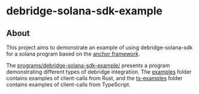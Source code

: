 # debridge-solana-sdk-example 

## About

This project aims to demonstrate an example of using debridge-solana-sdk for a solana program based on the [anchor framework](https://github.com/coral-xyz/anchor/).

The [programs/debridge-solana-sdk-example/](./programs/debridge-solana-sdk-example/) presents a program demonstrating different types of debridge integration. 
The [examples](./examples) folder contains examples of client-calls from Rust, and the [ts-examples](./ts-examples) folder contains examples of client-calls from TypeScript. 
